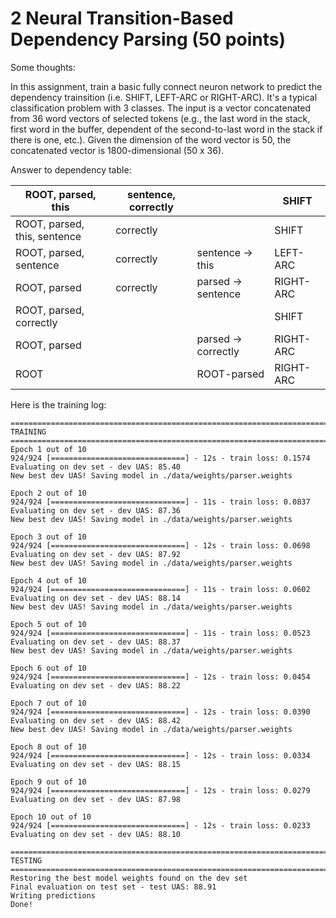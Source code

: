 # 2 Neural Transition-Based Dependency Parsing (50 points)

Some thoughts:

In this assignment, train a basic fully connect neuron network to predict the
dependency trainsition (i.e. SHIFT, LEFT-ARC or RIGHT-ARC). It's a typical
classification problem with 3 classes. The input is a vector concatenated from
36 word vectors of selected tokens (e.g., the last word in the stack, first word
in the buffer, dependent of the second-to-last word in the stack if there is
one, etc.). Given the dimension of the word vector is 50, the concatenated
vector is 1800-dimensional (50 x 36).


Answer to dependency table:

| ROOT, parsed, this           | sentence, correctly |                     | SHIFT     |
|------------------------------|---------------------|---------------------|-----------|
| ROOT, parsed, this, sentence | correctly           |                     | SHIFT     |
| ROOT, parsed, sentence       | correctly           | sentence -> this    | LEFT-ARC  |
| ROOT, parsed                 | correctly           | parsed -> sentence  | RIGHT-ARC |
| ROOT, parsed, correctly      |                     |                     | SHIFT     |
| ROOT, parsed                 |                     | parsed -> correctly | RIGHT-ARC |
| ROOT                         |                     | ROOT-parsed         | RIGHT-ARC |

Here is the training log:

```
================================================================================
TRAINING
================================================================================
Epoch 1 out of 10
924/924 [==============================] - 12s - train loss: 0.1574
Evaluating on dev set - dev UAS: 85.40
New best dev UAS! Saving model in ./data/weights/parser.weights

Epoch 2 out of 10
924/924 [==============================] - 11s - train loss: 0.0837
Evaluating on dev set - dev UAS: 87.36
New best dev UAS! Saving model in ./data/weights/parser.weights

Epoch 3 out of 10
924/924 [==============================] - 12s - train loss: 0.0698
Evaluating on dev set - dev UAS: 87.92
New best dev UAS! Saving model in ./data/weights/parser.weights

Epoch 4 out of 10
924/924 [==============================] - 11s - train loss: 0.0602
Evaluating on dev set - dev UAS: 88.14
New best dev UAS! Saving model in ./data/weights/parser.weights

Epoch 5 out of 10
924/924 [==============================] - 11s - train loss: 0.0523
Evaluating on dev set - dev UAS: 88.37
New best dev UAS! Saving model in ./data/weights/parser.weights

Epoch 6 out of 10
924/924 [==============================] - 12s - train loss: 0.0454
Evaluating on dev set - dev UAS: 88.22

Epoch 7 out of 10
924/924 [==============================] - 12s - train loss: 0.0390
Evaluating on dev set - dev UAS: 88.42
New best dev UAS! Saving model in ./data/weights/parser.weights

Epoch 8 out of 10
924/924 [==============================] - 12s - train loss: 0.0334
Evaluating on dev set - dev UAS: 88.15

Epoch 9 out of 10
924/924 [==============================] - 12s - train loss: 0.0279
Evaluating on dev set - dev UAS: 87.98

Epoch 10 out of 10
924/924 [==============================] - 12s - train loss: 0.0233
Evaluating on dev set - dev UAS: 88.10

================================================================================
TESTING
================================================================================
Restoring the best model weights found on the dev set
Final evaluation on test set - test UAS: 88.91
Writing predictions
Done!
```
